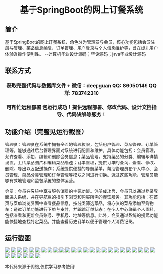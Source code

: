 <p><h1 align="center">基于SpringBoot的网上订餐系统</h1></p>

## 简介
基于SpringBoot的网上订餐系统，角色分为管理员与会员，核心功能包括会员注册与管理、菜品信息编辑、订单管理、用户登录与个人信息维护等，旨在提升用户体验及操作便利性。    --计算机毕业设计源码；毕设源码；java毕业设计源码


## 联系方式
<p><h3 align="center">获取完整代码与数据库文件 + 微信：deepguan QQ: 86050149 QQ群: 783742310</h3></p>
<p><h3 align="center">可帮忙远程部署 包运行成功！提供远程部署、修改代码、设计文档指导、代码讲解等服务！</h3></p>

## 功能介绍（完整见运行截图）
管理员：管理员在系统中拥有全面的管理权限，包括用户管理、菜品管理、订单管理等，能够通过后台管理界面对系统进行配置和维护。具体功能包括：会员管理，允许查看、添加、编辑和删除会员信息；菜品管理，支持菜品的分类、编辑与详情设置，上传菜品图片和编辑菜品描述；订单管理，提供订单的查询、查看、修改、删除、导出以及配送操作；系统提供便捷的导航菜单，帮助管理员在个人中心、会员管理、菜品分类管理和订单管理等模块之间进行切换。通过这些功能，管理员能够有效地管理和监督系统的整体运营。

会员：会员在系统中享有服务消费的主要功能。注册成功后，会员可以通过登录界面进入系统，并在导航栏的指引下浏览和购买所需的餐饮服务。其功能包括：在首页与菜单浏览界面中查看餐品信息，按分类筛选菜品，将心仪的菜品添加至购物车；通过订单功能进行下单与支付，并跟踪订单状态；在个人中心编辑个人资料，包括查看和更新会员账号、手机号、地址等信息。此外，会员通过系统的搜索功能能快捷地查找特定菜品，并能查看历史订单以便于管理个人消费记录。


## 运行截图
![](https://bs-1329754181.cos.ap-shanghai.myqcloud.com/spring/OnlineOrderingSystem/img/001.jpg)
![](https://bs-1329754181.cos.ap-shanghai.myqcloud.com/spring/OnlineOrderingSystem/img/002.jpg)
![](https://bs-1329754181.cos.ap-shanghai.myqcloud.com/spring/OnlineOrderingSystem/img/003.jpg)
![](https://bs-1329754181.cos.ap-shanghai.myqcloud.com/spring/OnlineOrderingSystem/img/004.jpg)
![](https://bs-1329754181.cos.ap-shanghai.myqcloud.com/spring/OnlineOrderingSystem/img/005.jpg)
![](https://bs-1329754181.cos.ap-shanghai.myqcloud.com/spring/OnlineOrderingSystem/img/006.jpg)
![](https://bs-1329754181.cos.ap-shanghai.myqcloud.com/spring/OnlineOrderingSystem/img/007.jpg)
![](https://bs-1329754181.cos.ap-shanghai.myqcloud.com/spring/OnlineOrderingSystem/img/008.jpg)
![](https://bs-1329754181.cos.ap-shanghai.myqcloud.com/spring/OnlineOrderingSystem/img/009.jpg)
![](https://bs-1329754181.cos.ap-shanghai.myqcloud.com/spring/OnlineOrderingSystem/img/010.jpg)
![](https://bs-1329754181.cos.ap-shanghai.myqcloud.com/spring/OnlineOrderingSystem/img/011.jpg)
![](https://bs-1329754181.cos.ap-shanghai.myqcloud.com/spring/OnlineOrderingSystem/img/012.jpg)
![](https://bs-1329754181.cos.ap-shanghai.myqcloud.com/spring/OnlineOrderingSystem/img/013.jpg)
![](https://bs-1329754181.cos.ap-shanghai.myqcloud.com/spring/OnlineOrderingSystem/img/014.jpg)
![](https://bs-1329754181.cos.ap-shanghai.myqcloud.com/spring/OnlineOrderingSystem/img/015.jpg)
![](https://bs-1329754181.cos.ap-shanghai.myqcloud.com/spring/OnlineOrderingSystem/img/016.jpg)
![](https://bs-1329754181.cos.ap-shanghai.myqcloud.com/spring/OnlineOrderingSystem/img/017.jpg)
![](https://bs-1329754181.cos.ap-shanghai.myqcloud.com/spring/OnlineOrderingSystem/img/018.jpg)
![](https://bs-1329754181.cos.ap-shanghai.myqcloud.com/spring/OnlineOrderingSystem/img/019.jpg)
![](https://bs-1329754181.cos.ap-shanghai.myqcloud.com/spring/OnlineOrderingSystem/img/020.jpg)
![](https://bs-1329754181.cos.ap-shanghai.myqcloud.com/spring/OnlineOrderingSystem/img/021.jpg)
![](https://bs-1329754181.cos.ap-shanghai.myqcloud.com/spring/OnlineOrderingSystem/img/022.jpg)
![](https://bs-1329754181.cos.ap-shanghai.myqcloud.com/spring/OnlineOrderingSystem/img/023.jpg)
![](https://bs-1329754181.cos.ap-shanghai.myqcloud.com/spring/OnlineOrderingSystem/img/024.jpg)
![](https://bs-1329754181.cos.ap-shanghai.myqcloud.com/spring/OnlineOrderingSystem/img/025.jpg)
![](https://bs-1329754181.cos.ap-shanghai.myqcloud.com/spring/OnlineOrderingSystem/img/026.jpg)
![](https://bs-1329754181.cos.ap-shanghai.myqcloud.com/spring/OnlineOrderingSystem/img/027.jpg)
![](https://bs-1329754181.cos.ap-shanghai.myqcloud.com/spring/OnlineOrderingSystem/img/028.jpg)
![](https://bs-1329754181.cos.ap-shanghai.myqcloud.com/spring/OnlineOrderingSystem/img/029.jpg)
![](https://bs-1329754181.cos.ap-shanghai.myqcloud.com/spring/OnlineOrderingSystem/img/030.jpg)
![](https://bs-1329754181.cos.ap-shanghai.myqcloud.com/spring/OnlineOrderingSystem/img/031.jpg)

<p>本代码来源于网络,仅供学习参考使用!</p>
